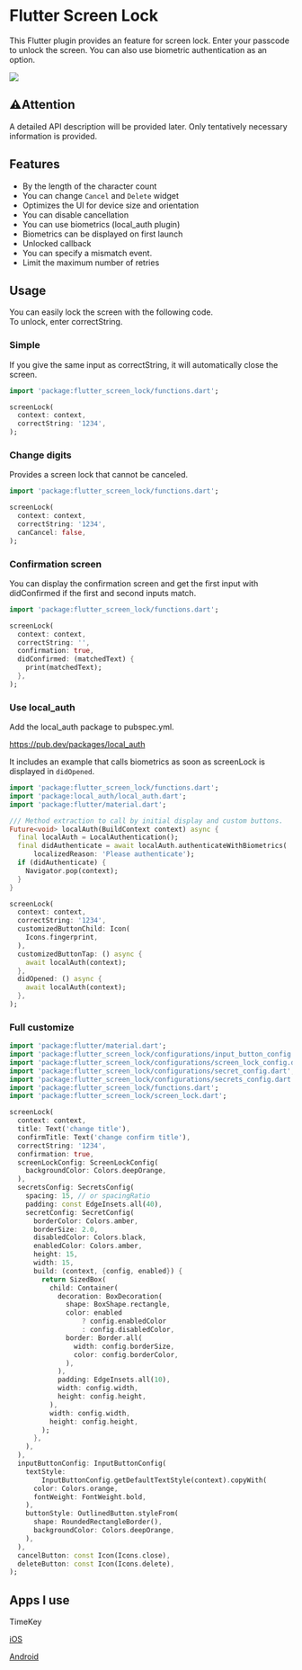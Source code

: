 # Flutter Screen Lock

This Flutter plugin provides an feature for screen lock.
Enter your passcode to unlock the screen.
You can also use biometric authentication as an option.

<img src="https://raw.githubusercontent.com/naoki0719/flutter_screen_lock/master/resources/flutter_screen_lock.gif" />

## ⚠Attention

A detailed API description will be provided later.
Only tentatively necessary information is provided.

## Features

- By the length of the character count
- You can change `Cancel` and `Delete` widget
- Optimizes the UI for device size and orientation
- You can disable cancellation
- You can use biometrics (local_auth plugin)
- Biometrics can be displayed on first launch
- Unlocked callback
- You can specify a mismatch event.
- Limit the maximum number of retries

## Usage

You can easily lock the screen with the following code.  
To unlock, enter correctString.

### Simple

If you give the same input as correctString, it will automatically close the screen.

```dart
import 'package:flutter_screen_lock/functions.dart';

screenLock(
  context: context,
  correctString: '1234',
);
```

### Change digits

Provides a screen lock that cannot be canceled.

```dart
import 'package:flutter_screen_lock/functions.dart';

screenLock(
  context: context,
  correctString: '1234',
  canCancel: false,
);
```

### Confirmation screen

You can display the confirmation screen and get the first input with didConfirmed if the first and second inputs match.

```dart
import 'package:flutter_screen_lock/functions.dart';

screenLock(
  context: context,
  correctString: '',
  confirmation: true,
  didConfirmed: (matchedText) {
    print(matchedText);
  },
);
```

### Use local_auth

Add the local_auth package to pubspec.yml.

https://pub.dev/packages/local_auth

It includes an example that calls biometrics as soon as screenLock is displayed in `didOpened`.

```dart
import 'package:flutter_screen_lock/functions.dart';
import 'package:local_auth/local_auth.dart';
import 'package:flutter/material.dart';

/// Method extraction to call by initial display and custom buttons.
Future<void> localAuth(BuildContext context) async {
  final localAuth = LocalAuthentication();
  final didAuthenticate = await localAuth.authenticateWithBiometrics(
      localizedReason: 'Please authenticate');
  if (didAuthenticate) {
    Navigator.pop(context);
  }
}

screenLock(
  context: context,
  correctString: '1234',
  customizedButtonChild: Icon(
    Icons.fingerprint,
  ),
  customizedButtonTap: () async {
    await localAuth(context);
  },
  didOpened: () async {
    await localAuth(context);
  },
);
```

### Full customize

```dart
import 'package:flutter/material.dart';
import 'package:flutter_screen_lock/configurations/input_button_config.dart';
import 'package:flutter_screen_lock/configurations/screen_lock_config.dart';
import 'package:flutter_screen_lock/configurations/secret_config.dart';
import 'package:flutter_screen_lock/configurations/secrets_config.dart';
import 'package:flutter_screen_lock/functions.dart';
import 'package:flutter_screen_lock/screen_lock.dart';

screenLock(
  context: context,
  title: Text('change title'),
  confirmTitle: Text('change confirm title'),
  correctString: '1234',
  confirmation: true,
  screenLockConfig: ScreenLockConfig(
    backgroundColor: Colors.deepOrange,
  ),
  secretsConfig: SecretsConfig(
    spacing: 15, // or spacingRatio
    padding: const EdgeInsets.all(40),
    secretConfig: SecretConfig(
      borderColor: Colors.amber,
      borderSize: 2.0,
      disabledColor: Colors.black,
      enabledColor: Colors.amber,
      height: 15,
      width: 15,
      build: (context, {config, enabled}) {
        return SizedBox(
          child: Container(
            decoration: BoxDecoration(
              shape: BoxShape.rectangle,
              color: enabled
                  ? config.enabledColor
                  : config.disabledColor,
              border: Border.all(
                width: config.borderSize,
                color: config.borderColor,
              ),
            ),
            padding: EdgeInsets.all(10),
            width: config.width,
            height: config.height,
          ),
          width: config.width,
          height: config.height,
        );
      },
    ),
  ),
  inputButtonConfig: InputButtonConfig(
    textStyle:
        InputButtonConfig.getDefaultTextStyle(context).copyWith(
      color: Colors.orange,
      fontWeight: FontWeight.bold,
    ),
    buttonStyle: OutlinedButton.styleFrom(
      shape: RoundedRectangleBorder(),
      backgroundColor: Colors.deepOrange,
    ),
  ),
  cancelButton: const Icon(Icons.close),
  deleteButton: const Icon(Icons.delete),
);
```

## Apps I use

TimeKey

[iOS](https://apps.apple.com/us/app/timekey-authenticator/id1506129753)

[Android](https://play.google.com/store/apps/details?id=net.incrementleaf.TimeKey)
